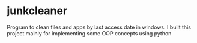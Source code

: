 # junkcleaner
Program to clean files and apps by last access date in windows.
I built this project mainly for implementing some OOP concepts using python
